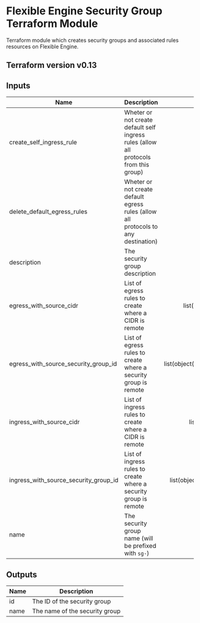 # Flexible Engine Security Group Terraform Module

Terraform module which creates security groups and associated rules resources on Flexible Engine.

## Terraform version v0.13


<!-- BEGINNING OF PRE-COMMIT-TERRAFORM DOCS HOOK -->
## Inputs

| Name | Description | Type | Default | Required |
|------|-------------|:----:|:-----:|:-----:|
| create\_self\_ingress\_rule | Wheter or not create default self ingress rules (allow all protocols from this group) | string | `"true"` | no |
| delete\_default\_egress\_rules | Wheter or not create default egress rules (allow all protocols to any destination) | string | `"false"` | no |
| description | The security group description | string | `"Security Group managed by Terraform"` | no |
| egress\_with\_source\_cidr | List of egress rules to create where a CIDR is remote | list(object({from_port=number,to_port=number,protocol=string,ethertype=string,destination_cidr=string})) | `<list>` | no |
| egress\_with\_source\_security\_group\_id | List of egress rules to create where a security group is remote | list(object({from_port=number,to_port=number,protocol=string,ethertype=string,destination_security_group_id=string})) | `<list>` | no |
| ingress\_with\_source\_cidr | List of ingress rules to create where a CIDR is remote | list(object({from_port=number,to_port=number,protocol=string,ethertype=string,source_cidr=string})) | `<list>` | no |
| ingress\_with\_source\_security\_group\_id | List of ingress rules to create where a security group is remote | list(object({from_port=number,to_port=number,protocol=string,ethertype=string,source_security_group_id=string})) | `<list>` | no |
| name | The security group name (will be prefixed with `sg-`) | string | n/a | yes |


## Outputs

| Name | Description |
|------|-------------|
| id | The ID of the security group |
| name | The name of the security group |

<!-- END OF PRE-COMMIT-TERRAFORM DOCS HOOK -->
